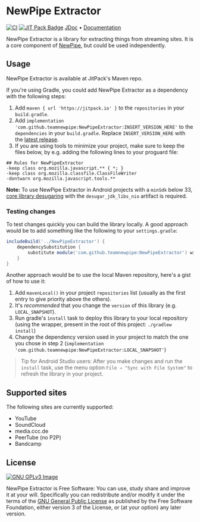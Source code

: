 # NewPipe Extractor

[![CI](https://github.com/TeamNewPipe/NewPipeExtractor/actions/workflows/ci.yml/badge.svg?branch=dev&event=schedule)](https://github.com/TeamNewPipe/NewPipeExtractor/actions/workflows/ci.yml) [![JIT Pack Badge](https://jitpack.io/v/teamnewpipe/NewPipeExtractor.svg)](https://jitpack.io/#teamnewpipe/NewPipeExtractor) [JDoc](https://teamnewpipe.github.io/NewPipeExtractor/javadoc/) • [Documentation](https://teamnewpipe.github.io/documentation/)

NewPipe Extractor is a library for extracting things from streaming sites. It is a core component of [NewPipe](https://github.com/TeamNewPipe/NewPipe), but could be used independently.

## Usage

NewPipe Extractor is available at JitPack's Maven repo.

If you're using Gradle, you could add NewPipe Extractor as a dependency with the following steps:

1. Add `maven { url 'https://jitpack.io' }` to the `repositories` in your `build.gradle`.
2. Add `implementation 'com.github.teamnewpipe:NewPipeExtractor:INSERT_VERSION_HERE'` to the `dependencies` in your `build.gradle`. Replace `INSERT_VERSION_HERE` with the [latest release](https://github.com/TeamNewPipe/NewPipeExtractor/releases/latest).
3. If you are using tools to minimize your project, make sure to keep the files below, by e.g. adding the following lines to your proguard file:
 ```
## Rules for NewPipeExtractor
-keep class org.mozilla.javascript.** { *; }
-keep class org.mozilla.classfile.ClassFileWriter
-dontwarn org.mozilla.javascript.tools.**
```

**Note:** To use NewPipe Extractor in Android projects with a `minSdk` below 33, [core library desugaring](https://developer.android.com/studio/write/java8-support#library-desugaring) with the `desugar_jdk_libs_nio` artifact is required.

### Testing changes

To test changes quickly you can build the library locally. A good approach would be to add something like the following to your `settings.gradle`:

```groovy
includeBuild('../NewPipeExtractor') {
    dependencySubstitution {
        substitute module('com.github.teamnewpipe:NewPipeExtractor') with project(':extractor')
    }
}
```

Another approach would be to use the local Maven repository, here's a gist of how to use it:

1. Add `mavenLocal()` in your project `repositories` list (usually as the first entry to give priority above the others).
2. It's _recommended_ that you change the `version` of this library (e.g. `LOCAL_SNAPSHOT`).
3. Run gradle's `ìnstall` task to deploy this library to your local repository (using the wrapper, present in the root of this project: `./gradlew install`)
4. Change the dependency version used in your project to match the one you chose in step 2 (`implementation 'com.github.teamnewpipe:NewPipeExtractor:LOCAL_SNAPSHOT'`)

> Tip for Android Studio users: After you make changes and run the `install` task, use the menu option `File → "Sync with File System"` to refresh the library in your project.

## Supported sites

The following sites are currently supported:

- YouTube
- SoundCloud
- media.ccc.de
- PeerTube (no P2P)
- Bandcamp

## License

[![GNU GPLv3 Image](https://www.gnu.org/graphics/gplv3-127x51.png)](https://www.gnu.org/licenses/gpl-3.0.en.html)  

NewPipe Extractor is Free Software: You can use, study share and improve it at your
will. Specifically you can redistribute and/or modify it under the terms of the
[GNU General Public License](https://www.gnu.org/licenses/gpl.html) as
published by the Free Software Foundation, either version 3 of the License, or
(at your option) any later version.  
